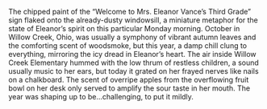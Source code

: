 The chipped paint of the “Welcome to Mrs. Eleanor Vance’s Third Grade” sign flaked onto the already-dusty windowsill, a miniature metaphor for the state of Eleanor’s spirit on this particular Monday morning.  October in Willow Creek, Ohio, was usually a symphony of vibrant autumn leaves and the comforting scent of woodsmoke, but this year, a damp chill clung to everything, mirroring the icy dread in Eleanor’s heart.  The air inside Willow Creek Elementary hummed with the low thrum of restless children, a sound usually music to her ears, but today it grated on her frayed nerves like nails on a chalkboard.  The scent of overripe apples from the overflowing fruit bowl on her desk only served to amplify the sour taste in her mouth.  The year was shaping up to be…challenging, to put it mildly.

